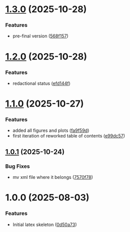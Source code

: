 # [1.3.0](https://github.com/MA-DOS/ThesisDocument/compare/v1.2.0...v1.3.0) (2025-10-28)


### Features

* pre-final version ([568f157](https://github.com/MA-DOS/ThesisDocument/commit/568f15726b1e3251fb9ec8a12ee3ac236fdb33f0))

# [1.2.0](https://github.com/MA-DOS/ThesisDocument/compare/v1.1.0...v1.2.0) (2025-10-28)


### Features

* redactional status ([efd144f](https://github.com/MA-DOS/ThesisDocument/commit/efd144fd1dfa9173cca661a7a0caa0711d7e56fa))

# [1.1.0](https://github.com/MA-DOS/ThesisDocument/compare/v1.0.1...v1.1.0) (2025-10-27)


### Features

* added all figures and plots ([fa9f59d](https://github.com/MA-DOS/ThesisDocument/commit/fa9f59d2a8e17542712d314acf6df1a1ccb53390))
* first iteration of reworked table of contents ([e99dc57](https://github.com/MA-DOS/ThesisDocument/commit/e99dc5798ed00ce25cc74eb1c586429d818068f4))

## [1.0.1](https://github.com/MA-DOS/ThesisDocument/compare/v1.0.0...v1.0.1) (2025-10-24)


### Bug Fixes

* mv xml file where it belongs ([7570f78](https://github.com/MA-DOS/ThesisDocument/commit/7570f78b5ec41a29b541be322bb5bb0c1cd94fe2))

# 1.0.0 (2025-08-03)


### Features

* Initial latex skeleton ([0d50a73](https://github.com/MA-DOS/ThesisDocument/commit/0d50a73393a8a91784b4a0b8bd3f63853cd3cff7))
